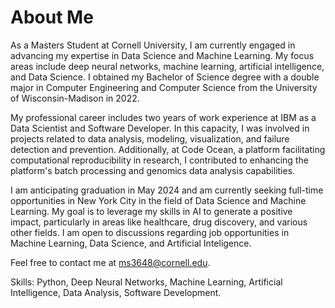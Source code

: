 # About Me

As a Masters Student at Cornell University, I am currently engaged in advancing my expertise in Data Science and Machine Learning. My focus areas include deep neural networks, machine learning, artificial intelligence, and Data Science. I obtained my Bachelor of Science degree with a double major in Computer Engineering and Computer Science from the University of Wisconsin-Madison in 2022.

My professional career includes two years of work experience at IBM as a Data Scientist and Software Developer. In this capacity, I was involved in projects related to data analysis, modeling, visualization, and failure detection and prevention. Additionally, at Code Ocean, a platform facilitating computational reproducibility in research, I contributed to enhancing the platform's batch processing and genomics data analysis capabilities.

I am anticipating graduation in May 2024 and am currently seeking full-time opportunities in New York City in the field of Data Science and Machine Learning. My goal is to leverage my skills in AI to generate a positive impact, particularly in areas like healthcare, drug discovery, and various other fields. I am open to discussions regarding job opportunities in Machine Learning, Data Science, and Artificial Inteligence.

Feel free to contact me at ms3648@cornell.edu.

Skills: Python, Deep Neural Networks, Machine Learning, Artificial Intelligence, Data Analysis, Software Development.
